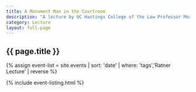 ```yaml
---
title: A Monument Man in the Courtroom
description: "A lecture by UC Hastings College of the Law Professor Morris Ratner"
category: Lecture
layout: full-page
---
```

<section id="main-content">
<div class="grid-container large">
<section class="heading">
<h2 class="underline">{{ page.title }}</h2>
</section>

<div class="events-card-list fade-out-siblings">
{% assign event-list = site.events | sort: 'date' | where: 'tags','Ratner Lecture' | reverse %}

{% include event-listing.html %}
